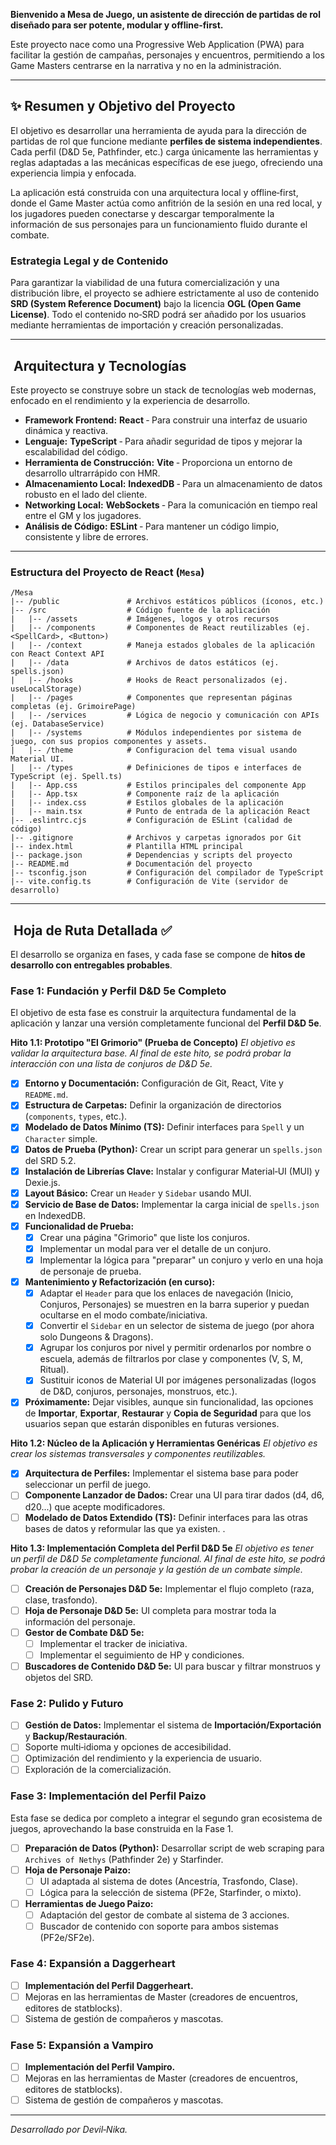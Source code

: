 **Bienvenido a Mesa de Juego, un asistente de dirección de partidas de rol diseñado para ser potente, modular y offline‑first.**

Este proyecto nace como una Progressive Web Application (PWA) para facilitar la gestión de campañas, personajes y encuentros, permitiendo a los Game Masters centrarse en la narrativa y no en la administración.

---

## ✨ Resumen y Objetivo del Proyecto

El objetivo es desarrollar una herramienta de ayuda para la dirección de partidas de rol que funcione mediante **perfiles de sistema independientes**. Cada perfil (D&D 5e, Pathfinder, etc.) carga únicamente las herramientas y reglas adaptadas a las mecánicas específicas de ese juego, ofreciendo una experiencia limpia y enfocada.

La aplicación está construida con una arquitectura local y offline‑first, donde el Game Master actúa como anfitrión de la sesión en una red local, y los jugadores pueden conectarse y descargar temporalmente la información de sus personajes para un funcionamiento fluido durante el combate.

### Estrategia Legal y de Contenido

Para garantizar la viabilidad de una futura comercialización y una distribución libre, el proyecto se adhiere estrictamente al uso de contenido **SRD (System Reference Document)** bajo la licencia **OGL (Open Game License)**. Todo el contenido no‑SRD podrá ser añadido por los usuarios mediante herramientas de importación y creación personalizadas.

---

## ️ Arquitectura y Tecnologías

Este proyecto se construye sobre un stack de tecnologías web modernas, enfocado en el rendimiento y la experiencia de desarrollo.

*   **Framework Frontend:** **React** ‑ Para construir una interfaz de usuario dinámica y reactiva.
*   **Lenguaje:** **TypeScript** ‑ Para añadir seguridad de tipos y mejorar la escalabilidad del código.
*   **Herramienta de Construcción:** **Vite** ‑ Proporciona un entorno de desarrollo ultrarrápido con HMR.
*   **Almacenamiento Local:** **IndexedDB** ‑ Para un almacenamiento de datos robusto en el lado del cliente.
*   **Networking Local:** **WebSockets** ‑ Para la comunicación en tiempo real entre el GM y los jugadores.
*   **Análisis de Código:** **ESLint** ‑ Para mantener un código limpio, consistente y libre de errores.

---
### Estructura del Proyecto de React (`Mesa`)

```
/Mesa
|-- /public               # Archivos estáticos públicos (íconos, etc.)
|-- /src                  # Código fuente de la aplicación
|   |-- /assets           # Imágenes, logos y otros recursos
|   |-- /components       # Componentes de React reutilizables (ej. <SpellCard>, <Button>)
|   |-- /context          # Maneja estados globales de la aplicación con React Context API 
|   |-- /data             # Archivos de datos estáticos (ej. spells.json)
|   |-- /hooks            # Hooks de React personalizados (ej. useLocalStorage)
|   |-- /pages            # Componentes que representan páginas completas (ej. GrimoirePage)
|   |-- /services         # Lógica de negocio y comunicación con APIs (ej. DatabaseService)
|   |-- /systems          # Módulos independientes por sistema de juego, con sus propios componentes y assets.
|   |-- /theme            # Configuracion del tema visual usando Material UI.
|   |-- /types            # Definiciones de tipos e interfaces de TypeScript (ej. Spell.ts)
|   |-- App.css           # Estilos principales del componente App
|   |-- App.tsx           # Componente raíz de la aplicación
|   |-- index.css         # Estilos globales de la aplicación
|   |-- main.tsx          # Punto de entrada de la aplicación React
|-- .eslintrc.cjs         # Configuración de ESLint (calidad de código)
|-- .gitignore            # Archivos y carpetas ignorados por Git
|-- index.html            # Plantilla HTML principal
|-- package.json          # Dependencias y scripts del proyecto
|-- README.md             # Documentación del proyecto
|-- tsconfig.json         # Configuración del compilador de TypeScript
|-- vite.config.ts        # Configuración de Vite (servidor de desarrollo)
```

---

## ️ Hoja de Ruta Detallada ✅

El desarrollo se organiza en fases, y cada fase se compone de **hitos de desarrollo con entregables probables**.

###  Fase 1: Fundación y Perfil D&D 5e Completo

El objetivo de esta fase es construir la arquitectura fundamental de la aplicación y lanzar una versión completamente funcional del **Perfil D&D 5e**.

**Hito 1.1: Prototipo "El Grimorio" (Prueba de Concepto)**
*El objetivo es validar la arquitectura base. Al final de este hito, se podrá probar la interacción con una lista de conjuros de D&D 5e.*
- [x] **Entorno y Documentación:** Configuración de Git, React, Vite y `README.md`.
- [x] **Estructura de Carpetas:** Definir la organización de directorios (`components`, `types`, etc.).
- [x] **Modelado de Datos Mínimo (TS):** Definir interfaces para `Spell` y un `Character` simple.
- [x] **Datos de Prueba (Python):** Crear un script para generar un `spells.json` del SRD 5.2.
- [x] **Instalación de Librerías Clave:** Instalar y configurar Material‑UI (MUI) y Dexie.js.
- [x] **Layout Básico:** Crear un `Header` y `Sidebar` usando MUI.
- [x] **Servicio de Base de Datos:** Implementar la carga inicial de `spells.json` en IndexedDB.
- [x] **Funcionalidad de Prueba:**
    - [x] Crear una página "Grimorio" que liste los conjuros.
    - [x] Implementar un modal para ver el detalle de un conjuro.
    - [x] Implementar la lógica para "preparar" un conjuro y verlo en una hoja de personaje de prueba.

- [x] **Mantenimiento y Refactorización (en curso):**
    - [x] Adaptar el `Header` para que los enlaces de navegación (Inicio, Conjuros, Personajes) se muestren en la barra superior y puedan ocultarse en el modo combate/iniciativa.
    - [x] Convertir el `Sidebar` en un selector de sistema de juego (por ahora solo Dungeons & Dragons).
    - [x] Agrupar los conjuros por nivel y permitir ordenarlos por nombre o escuela, además de filtrarlos por clase y componentes (V, S, M, Ritual).
    - [x] Sustituir iconos de Material UI por imágenes personalizadas (logos de D&D, conjuros, personajes, monstruos, etc.).

- [x] **Próximamente:** Dejar visibles, aunque sin funcionalidad, las opciones de **Importar**, **Exportar**, **Restaurar** y **Copia de Seguridad** para que los usuarios sepan que estarán disponibles en futuras versiones.

**Hito 1.2: Núcleo de la Aplicación y Herramientas Genéricas**
*El objetivo es crear los sistemas transversales y componentes reutilizables.*
- [x] **Arquitectura de Perfiles:** Implementar el sistema base para poder seleccionar un perfil de juego.
- [ ] **Componente Lanzador de Dados:** Crear una UI para tirar dados (d4, d6, d20...) que acepte modificadores.
- [ ] **Modelado de Datos Extendido (TS):** Definir interfaces para las otras bases de datos y reformular las que ya existen. .

**Hito 1.3: Implementación Completa del Perfil D&D 5e**
*El objetivo es tener un perfil de D&D 5e completamente funcional. Al final de este hito, se podrá probar la creación de un personaje y la gestión de un combate simple.*
- [ ] **Creación de Personajes D&D 5e:** Implementar el flujo completo (raza, clase, trasfondo).
- [ ] **Hoja de Personaje D&D 5e:** UI completa para mostrar toda la información del personaje.
- [ ] **Gestor de Combate D&D 5e:**
    - [ ] Implementar el tracker de iniciativa.
    - [ ] Implementar el seguimiento de HP y condiciones.
- [ ] **Buscadores de Contenido D&D 5e:** UI para buscar y filtrar monstruos y objetos del SRD.

###  Fase 2: Pulido y Futuro

- [ ] **Gestión de Datos:** Implementar el sistema de **Importación/Exportación** y **Backup/Restauración**.
- [ ] Soporte multi‑idioma y opciones de accesibilidad.
- [ ] Optimización del rendimiento y la experiencia de usuario.
- [ ] Exploración de la comercialización.

###  Fase 3: Implementación del Perfil Paizo

Esta fase se dedica por completo a integrar el segundo gran ecosistema de juegos, aprovechando la base construida en la Fase 1.

- [ ] **Preparación de Datos (Python):** Desarrollar script de web scraping para `Archives of Nethys` (Pathfinder 2e) y Starfinder.
- [ ] **Hoja de Personaje Paizo:**
    - [ ] UI adaptada al sistema de dotes (Ancestría, Trasfondo, Clase).
    - [ ] Lógica para la selección de sistema (PF2e, Starfinder, o mixto).
- [ ] **Herramientas de Juego Paizo:**
    - [ ] Adaptación del gestor de combate al sistema de 3 acciones.
    - [ ] Buscador de contenido con soporte para ambos sistemas (PF2e/SF2e).

###  Fase 4: Expansión a Daggerheart

- [ ] **Implementación del Perfil Daggerheart.**
- [ ] Mejoras en las herramientas de Master (creadores de encuentros, editores de statblocks).
- [ ] Sistema de gestión de compañeros y mascotas.

###  Fase 5: Expansión a Vampiro

- [ ] **Implementación del Perfil Vampiro.**
- [ ] Mejoras en las herramientas de Master (creadores de encuentros, editores de statblocks).
- [ ] Sistema de gestión de compañeros y mascotas.

---

*Desarrollado por Devil‑Nika.*
